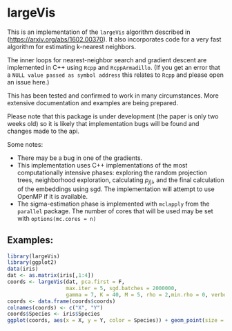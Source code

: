 largeVis
================

This is an implementation of the `largeVis` algorithm described in (<https://arxiv.org/abs/1602.00370>). It also incorporates code for a very fast algorithm for estimating k-nearest neighbors.

The inner loops for nearest-neighbor search and gradient descent are implemented in C++ using `Rcpp` and `RcppArmadillo`. (If you get an error that a `NULL value passed as symbol address` this relates to `Rcpp` and please open an issue here.)

This has been tested and confirmed to work in many circumstances. More extensive documentation and examples are being prepared.

Please note that this package is under development (the paper is only two weeks old) so it is likely that implementation bugs will be found and changes made to the api.

Some notes:

-   There may be a bug in one of the gradients.
-   This implementation uses C++ implementations of the most computationally intensive phases: exploring the random projection trees, neighborhood exploration, calculating *p*<sub>*j*|*i*</sub>, and the final calculation of the embeddings using sgd. The implementation will attempt to use OpenMP if it is available.
-   The sigma-estimation phase is implemented with `mclapply` from the `parallel` package. The number of cores that will be used may be set with `options(mc.cores = n)`

Examples:
---------

``` r
library(largeVis)
library(ggplot2)
data(iris)
dat <- as.matrix(iris[,1:4])
coords <- largeVis(dat, pca.first = F, 
                   max.iter = 5, sgd.batches = 2000000, 
                   gamma = 7, K = 40, M = 5, rho = 2,min.rho = 0, verbose = FALSE)
coords <- data.frame(coords$coords)
colnames(coords) <- c("X", "Y")
coords$Species <- iris$Species
ggplot(coords, aes(x = X, y = Y, color = Species)) + geom_point(size = 0.5)
```
